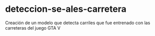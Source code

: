 # deteccion-se-ales-carretera
Creación de un modelo que detecta carriles que fue entrenado con las carreteras del juego GTA V

